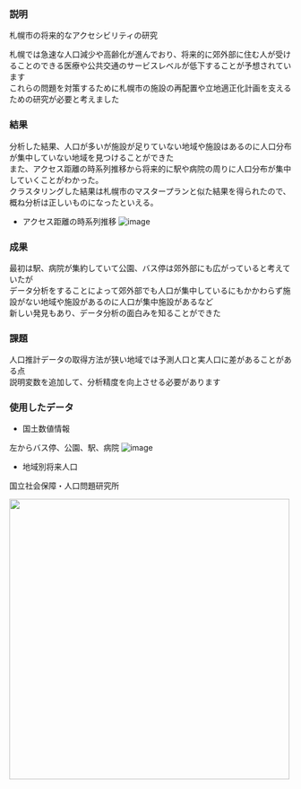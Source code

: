 ### 説明

札幌市の将来的なアクセシビリティの研究

札幌では急速な人口減少や高齢化が進んでおり、将来的に郊外部に住む人が受けることのできる医療や公共交通のサービスレベルが低下することが予想されています  
これらの問題を対策するために札幌市の施設の再配置や立地適正化計画を支えるための研究が必要と考えました

### 結果

分析した結果、人口が多いが施設が足りていない地域や施設はあるのに人口分布が集中していない地域を見つけることができた  
また、アクセス距離の時系列推移から将来的に駅や病院の周りに人口分布が集中していくことがわかった。  
クラスタリングした結果は札幌市のマスタープランと似た結果を得られたので、概ね分析は正しいものになったといえる。

- アクセス距離の時系列推移
![image](https://user-images.githubusercontent.com/72203347/185045089-45e29ed0-e751-4702-a766-0e6221dd2ce3.png)

### 成果

最初は駅、病院が集約していて公園、バス停は郊外部にも広がっていると考えていたが  
データ分析をすることによって郊外部でも人口が集中しているにもかかわらず施設がない地域や施設があるのに人口が集中施設があるなど  
新しい発見もあり、データ分析の面白みを知ることができた

### 課題

人口推計データの取得方法が狭い地域では予測人口と実人口に差があることがある点  
説明変数を追加して、分析精度を向上させる必要があります

### 使用したデータ

- 国土数値情報

左からバス停、公園、駅、病院
![image](https://user-images.githubusercontent.com/72203347/185044341-58eb58fc-ec3c-4429-8636-21371b61fb83.png)

- 地域別将来人口

国立社会保障・人口問題研究所

<img src="https://user-images.githubusercontent.com/72203347/185044816-4960ff4d-a05a-407f-83f0-29ce01414732.png" width="500">



